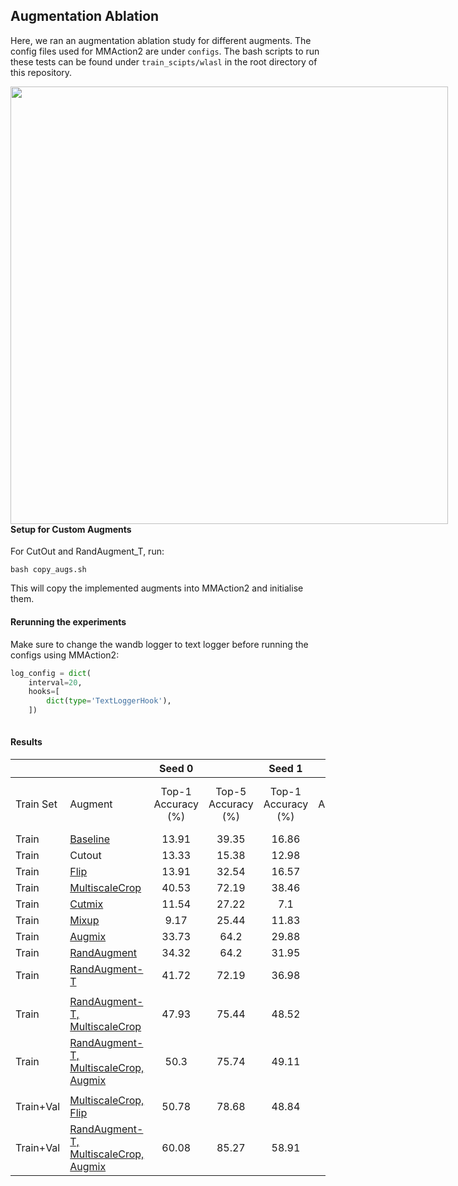 ## Augmentation Ablation

Here, we ran an augmentation ablation study for different augments. The config files used for MMAction2 are under ```configs```. The bash scripts to run these tests can be found under ```train_scipts/wlasl``` in the root directory of this repository.


<div align="center">
  <div style="float:left;margin-right:10px;">
  <img src="https://user-images.githubusercontent.com/67076071/219302718-4949ec8f-c648-4295-acbb-f09eb27efa53.png"
  width=700
  height=auto
  ><br>
  </div>
</div>

#### Setup for Custom Augments
For CutOut and RandAugment_T, run:
```
bash copy_augs.sh
```
This will copy the implemented augments into MMAction2 and initialise them.

#### Rerunning the experiments

Make sure to change the wandb logger to text logger before running the configs using MMAction2: 

```python
log_config = dict(
    interval=20,
    hooks=[
        dict(type='TextLoggerHook'),
    ])
    
```

#### Results

|             |                                       |       Seed 0       |                    |       Seed 1       |                    |       Seed 2       |                    |                         |                         |
|-------------|---------------------------------------|:------------------:|:------------------:|:------------------:|:------------------:|:------------------:|:------------------:|-------------------------|-------------------------|
| Train Set   |                Augment                | Top-1 Accuracy (%) | Top-5 Accuracy (%) | Top-1 Accuracy (%) | Top-5 Accuracy (%) | Top-1 Accuracy (%) | Top-5 Accuracy (%) | Mean Top-1 Accuracy (%) | Mean Top-5 Accuracy (%) |
|    Train    |                [Baseline](https://github.com/UoA-CARES/sign-language-summer-research/blob/main/experiments/wlasl/augmentations/configs/i3d/no_aug/i3d_r50_32x2x1_100e_kinetics400_noaug_wlasl100_rgb_0.py)               |        13.91       |        39.35       |        16.86       |        37.28       |        14.5        |        43.2        |          15.09          |          39.94          |
|    Train    |                 Cutout                |        13.33       |        15.38       |        12.98       |        14.89       |        13.5        |        15.48       |          13.27          |          15.25          |
|    Train    |                  [Flip](https://github.com/UoA-CARES/sign-language-summer-research/blob/main/experiments/wlasl/augmentations/configs/i3d/flip/i3d_r50_32x2x1_100e_kinetics400_flip_wlasl100_rgb_0.py)                 |        13.91       |        32.54       |        16.57       |        42.31       |        18.64       |        44.38       |          16.37          |          39.74          |
|    Train    |             [MultiscaleCrop](https://github.com/UoA-CARES/sign-language-summer-research/blob/main/experiments/wlasl/augmentations/configs/i3d/multiscalecrop/i3d_r50_32x2x1_100e_kinetics400_multiscalecrop_wlasl100_rgb_0.py)            |        40.53       |        72.19       |        38.46       |        71.89       |        34.91       |        68.05       |          37.97          |          70.71          |
|    Train    |                 [Cutmix](https://github.com/UoA-CARES/sign-language-summer-research/blob/main/experiments/wlasl/augmentations/configs/i3d/cutmix/i3d_r50_32x2x1_100e_kinetics400_cutmix_wlasl100_rgb_0.py)                |        11.54       |        27.22       |         7.1        |        23.96       |        13.02       |        29.59       |          10.55          |          26.92          |
|    Train    |                 [Mixup](https://github.com/UoA-CARES/sign-language-summer-research/blob/main/experiments/wlasl/augmentations/configs/i3d/mixup/i3d_r50_32x2x1_100e_kinetics400_mixup_wlasl100_rgb_0.py)                 |        9.17        |        25.44       |        11.83       |        27.81       |        7.69        |        23.08       |           9.56          |          25.44          |
|    Train    |                 [Augmix](https://github.com/UoA-CARES/sign-language-summer-research/blob/main/experiments/wlasl/augmentations/configs/i3d/augmix/i3d_r50_32x2x1_100e_kinetics400_augmix_wlasl100_rgb_0.py)                |        33.73       |        64.2        |        29.88       |        60.36       |        34.32       |        63.91       |          32.64          |          62.82          |
|    Train    |              [RandAugment](https://github.com/UoA-CARES/sign-language-summer-research/blob/main/experiments/wlasl/augmentations/configs/i3d/randaug/i3d_r50_32x2x1_100e_kinetics400_randaug_wlasl100_rgb_0.py)              |        34.32       |        64.2        |        31.95       |        59.76       |        29.59       |        64.5        |          31.95          |          62.82          |
|    Train    |             [RandAugment-T](https://github.com/UoA-CARES/sign-language-summer-research/blob/main/experiments/wlasl/augmentations/configs/i3d/randaug_t/i3d_r50_32x2x1_100e_kinetics400_randaugt_wlasl100_rgb_0.py)             |        41.72       |        72.19       |        36.98       |        69.23       |        47.63       |        75.15       |          42.11          |          72.19          |
|             |                                       |                    |                    |                    |                    |                    |                    |                         |                         |
|    Train    |     [RandAugment-T, MultiscaleCrop](https://github.com/UoA-CARES/sign-language-summer-research/blob/main/experiments/wlasl/augmentations/configs/i3d/randaug_t_multiscalecrop/i3d_r50_32x2x1_100e_kinetics400_randaugt_multiscalecrop_wlasl100_rgb_0.py)     |        47.93       |        75.44       |        48.52       |        73.67       |        48.22       |        74.26       |          48.22          |          74.46          |
|    Train    | [RandAugment-T, MultiscaleCrop, Augmix](https://github.com/UoA-CARES/sign-language-summer-research/tree/main/experiments/wlasl/augmentations/configs/i3d/randaug_t_multiscalecrop_augmix) |        50.3        |        75.74       |        49.11       |        76.04       |        47.93       |        75.44       |          49.11          |          75.74          |
|             |                                       |                    |                    |                    |                    |                    |                    |                         |                         |
|  Train+Val  |          [MultiscaleCrop, Flip](https://github.com/UoA-CARES/sign-language-summer-research/blob/main/experiments/wlasl/augmentations/configs/i3d/stock/i3d_r50_32x2x1_100e_kinetics400_stock_wlasl100_rgb_0.py)         |        50.78       |        78.68       |        48.84       |        76.36       |        51.16       |        79.46       |          50.26          |          78.17          |
|  Train+Val  | [RandAugment-T, MultiscaleCrop, Augmix](https://github.com/UoA-CARES/sign-language-summer-research/blob/main/experiments/wlasl/augmentations/configs/i3d/rat_ms_am_val/i3d_r50_32x2x1_100e_kinetics400_randaugt_multiscalecrop_augmix_wlasl100_rgb_0.py) |        60.08       |        85.27       |        58.91       |        82.17       |        58.91       |        82.95       |           **59.3**          |          **83.46**          |
